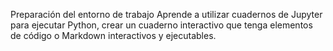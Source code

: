 Preparación del entorno de trabajo
Aprende a utilizar cuadernos de Jupyter para ejecutar Python, crear un cuaderno interactivo que tenga elementos de código o Markdown interactivos y ejecutables.
